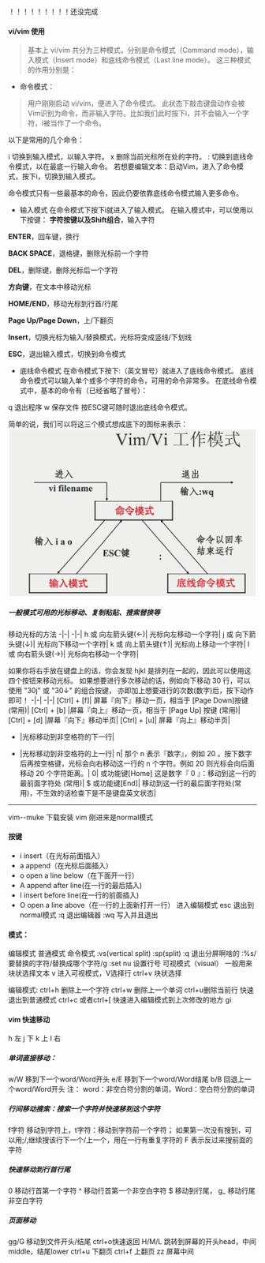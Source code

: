 ！！！！！！！！！还没完成

#### vi/vim 使用
> 基本上 vi/vim 共分为三种模式，分别是命令模式（Command mode），输入模式（Insert mode）和底线命令模式（Last line mode）。 这三种模式的作用分别是：

- 命令模式：
> 用户刚刚启动 vi/vim，便进入了命令模式。
此状态下敲击键盘动作会被Vim识别为命令，而非输入字符。比如我们此时按下i，并不会输入一个字符，i被当作了一个命令。

以下是常用的几个命令：

i 切换到输入模式，以输入字符。
x 删除当前光标所在处的字符。
: 切换到底线命令模式，以在最底一行输入命令。
若想要编辑文本：启动Vim，进入了命令模式，按下i，切换到输入模式。

命令模式只有一些最基本的命令，因此仍要依靠底线命令模式输入更多命令。

- 输入模式
在命令模式下按下i就进入了输入模式。
在输入模式中，可以使用以下按键：
**字符按键以及Shift组合**，输入字符

**ENTER**，回车键，换行

**BACK SPACE**，退格键，删除光标前一个字符

**DEL**，删除键，删除光标后一个字符

**方向键**，在文本中移动光标

**HOME/END**，移动光标到行首/行尾

**Page Up/Page Down**，上/下翻页

**Insert**，切换光标为输入/替换模式，光标将变成竖线/下划线

**ESC**，退出输入模式，切换到命令模式

- 底线命令模式
在命令模式下按下:（英文冒号）就进入了底线命令模式。
底线命令模式可以输入单个或多个字符的命令，可用的命令非常多。
在底线命令模式中，基本的命令有（已经省略了冒号）：

q 退出程序
w 保存文件
按ESC键可随时退出底线命令模式。

简单的说，我们可以将这三个模式想成底下的图标来表示：
![linux1](./assets/linux1.png)

##### 一般模式可用的光标移动、复制粘贴、搜索替换等
移动光标的方法
-|-|
-|-|
h 或 向左箭头键(←)|	光标向左移动一个字符|
j 或 向下箭头键(↓)|	光标向下移动一个字符|
k 或 向上箭头键(↑)|	光标向上移动一个字符|
l 或 向右箭头键(→)|	光标向右移动一个字符|

如果你将右手放在键盘上的话，你会发现 hjkl 是排列在一起的，因此可以使用这四个按钮来移动光标。 如果想要进行多次移动的话，例如向下移动 30 行，可以使用 "30j" 或 "30↓" 的组合按键， 亦即加上想要进行的次数(数字)后，按下动作即可！
-|-|
-|-|
[Ctrl] + [f]|	屏幕『向下』移动一页，相当于 [Page Down]按键 (常用)|
[Ctrl] + [b]	|屏幕『向上』移动一页，相当于 [Page Up] 按键 (常用)|
[Ctrl] + [d]	|屏幕『向下』移动半页|
[Ctrl] + [u]|	屏幕『向上』移动半页|
+	|光标移动到非空格符的下一行|
-	|光标移动到非空格符的上一行|
n<space>|	那个 n 表示『数字』，例如 20 。按下数字后再按空格键，光标会向右移动这一行的 n 个字符。例如 20<space> 则光标会向后面移动 20 个字符距离。|
0| 或功能键[Home]	这是数字『 0 』：移动到这一行的最前面字符处 (常用)|
$ 或功能键[End]|	移动到这一行的最后面字符处(常用)，不生效的话检查下是不是键盘英文状态|

------
vim--muke
下载安装
vim
刚进来是normal模式
#### 按键
- i insert（在光标前面插入）
- a append（在光标后面插入） 
- o open a line below（在下面开一行） 
- A append after line(在一行的最后插入)
- I insert before line(在一行的前面插入)
- O open a line above（在一行的上面新打开一行）
进入编辑模式
esc 退出到normal模式
:q 退出编辑器
:wq 写入并且退出

#### 模式：
编辑模式
普通模式
命令模式
:vs(vertical split) :sp(split)
:q 退出分屏啊啥的
:%s/要替换的字符/替换成哪个字符/g
:set nu 设置行号
可视模式（visual）
一般用来块状选择文本 
v 进入可视模式，V选择行 ctrl+v 块状选择

编辑模式:
ctrl+h 删除上一个字符 ctrl+w 删除上一个单词 ctrl+u删除当前行
快速退出到普通模式
ctrl+c 或者ctrl+[
快速进入编辑模式到上次修改的地方
gi

#### vim 快速移动
h 左
j 下
k 上
l 右
##### 单词直接移动：
w/W 移到下一个word/Word开头
e/E 移到下一个word/Word结尾
b/B 回退上一个word/Word开头
注： word：非空白符分割的单词，Word：空白符分割的单词
##### 行间移动搜索：搜索一个字符并快速移到这个字符
f字符 移动到字符上，t字符：移动到字符前一个字符；
如果第一次没有搜到，可以用;/,继续搜该行下一个/上一个，用在一行有重复字符的
F 表示反过来搜前面的字符
##### 快速移动到行首行尾
0 移动行首第一个字符 ^ 移动行首第一个非空白字符
$ 移动到行尾， g_ 移动行尾非空白字符
##### 页面移动
gg/G 移动到文件开头/结尾
ctrl+o快速返回
H/M/L 跳转到屏幕的开头head，中间middle，结尾lower
ctrl+u 下翻页
ctrl+f 上翻页
zz 屏幕中间
